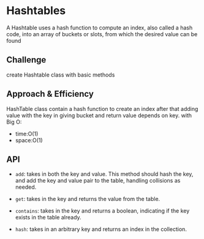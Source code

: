 # Hashtables

A Hashtable uses a hash function to compute an index, also called a hash code, into an array of buckets or slots, from which the desired value can be found


## Challenge

create Hashtable class with basic methods


## Approach & Efficiency

HashTable class contain a hash function to create an index after that adding value with the key in giving bucket and return value depends on key. with Big O:

* time:O(1)
* space:O(1)

## API

* `add`: takes in both the key and value. This method should hash the key, and add the key and value pair to the table, handling collisions as needed.

* `get`: takes in the key and returns the value from the table.

* `contains`: takes in the key and returns a boolean, indicating if the key exists in the table already.

* `hash`: takes in an arbitrary key and returns an index in the collection.


<!-- # UML : -->

